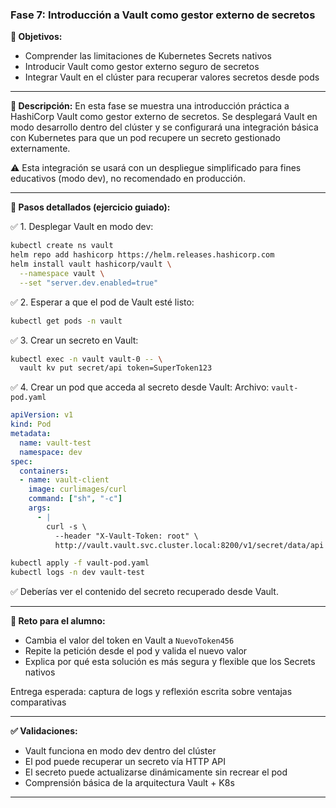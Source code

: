 ### Fase 7: Introducción a Vault como gestor externo de secretos

**🎯 Objetivos:**
- Comprender las limitaciones de Kubernetes Secrets nativos
- Introducir Vault como gestor externo seguro de secretos
- Integrar Vault en el clúster para recuperar valores secretos desde pods

---

**📝 Descripción:**
En esta fase se muestra una introducción práctica a HashiCorp Vault como gestor externo de secretos. Se desplegará Vault en modo desarrollo dentro del clúster y se configurará una integración básica con Kubernetes para que un pod recupere un secreto gestionado externamente.

⚠️ Esta integración se usará con un despliegue simplificado para fines educativos (modo dev), no recomendado en producción.

---

**🔧 Pasos detallados (ejercicio guiado):**

✅ 1. Desplegar Vault en modo dev:
```bash
kubectl create ns vault
helm repo add hashicorp https://helm.releases.hashicorp.com
helm install vault hashicorp/vault \
  --namespace vault \
  --set "server.dev.enabled=true"
```

✅ 2. Esperar a que el pod de Vault esté listo:
```bash
kubectl get pods -n vault
```

✅ 3. Crear un secreto en Vault:
```bash
kubectl exec -n vault vault-0 -- \
  vault kv put secret/api token=SuperToken123
```

✅ 4. Crear un pod que acceda al secreto desde Vault:
Archivo: `vault-pod.yaml`
```yaml
apiVersion: v1
kind: Pod
metadata:
  name: vault-test
  namespace: dev
spec:
  containers:
  - name: vault-client
    image: curlimages/curl
    command: ["sh", "-c"]
    args:
      - |
        curl -s \
          --header "X-Vault-Token: root" \
          http://vault.vault.svc.cluster.local:8200/v1/secret/data/api | jq
```
```bash
kubectl apply -f vault-pod.yaml
kubectl logs -n dev vault-test
```
✅ Deberías ver el contenido del secreto recuperado desde Vault.

---

**🎯 Reto para el alumno:**
- Cambia el valor del token en Vault a `NuevoToken456`
- Repite la petición desde el pod y valida el nuevo valor
- Explica por qué esta solución es más segura y flexible que los Secrets nativos

Entrega esperada: captura de logs y reflexión escrita sobre ventajas comparativas

---

**✅ Validaciones:**
- Vault funciona en modo dev dentro del clúster
- El pod puede recuperar un secreto vía HTTP API
- El secreto puede actualizarse dinámicamente sin recrear el pod
- Comprensión básica de la arquitectura Vault + K8s

---
